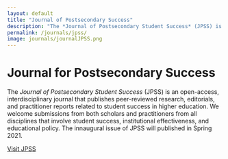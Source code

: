 ```yaml
---
layout: default
title: "Journal of Postsecondary Success"
description: "The *Journal of Postsecondary Student Success* (JPSS) is an open-access, interdisciplinary journal that publishes peer-reviewed research, editorials, and practitioner reports related to student success in higher education."
permalink: /journals/jpss/
image: journals/journalJPSS.png
---
```


# Journal for Postsecondary Success

The *Journal of Postsecondary Student Success* (JPSS) is an open-access, interdisciplinary journal that publishes peer-reviewed research, editorials, and practitioner reports related to student success in higher education. We welcome submissions from both scholars and practitioners from all disciplines that involve student success, institutional effectiveness, and educational policy. The innaugural issue of JPSS will published in Spring 2021.

[Visit JPSS](https://journals.flvc.org/jpss "JPSS Homepage")
